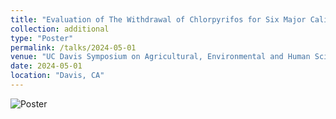 ```yaml
---
title: "Evaluation of The Withdrawal of Chlorpyrifos for Six Major California Commodities: A Retrospective Analysis"
collection: additional
type: "Poster"
permalink: /talks/2024-05-01
venue: "UC Davis Symposium on Agricultural, Environmental and Human Sciences"
date: 2024-05-01
location: "Davis, CA"
---
```


![Poster](https://sraburn.github.io/images/Chlorpyrifos_Poster-1.jpg?raw=true)
